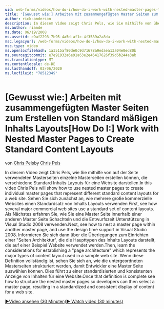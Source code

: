 ```yaml
---
uid: web-forms/videos/how-do-i/how-do-i-work-with-nested-master-pages-to-create-standard-content-layouts
title: '[Gewusst wie:] Arbeiten mit zusammengefügten Master Seiten zum Erstellen von Standard mäßigen Inhalts Layouts | Microsoft-Dokumentation'
author: rick-anderson
description: In diesem Video zeigt Chris Pels, wie Sie mithilfe von übergeordneten Masterseiten einzelne Masterseiten erstellen können, die verschiedene Standard Inhalts Layouts für eine w...
ms.author: riande
ms.date: 06/19/2008
ms.assetid: c9af2298-7b95-4a5d-af1c-4f3589a2a8da
msc.legacyurl: /web-forms/videos/how-do-i/how-do-i-work-with-nested-master-pages-to-create-standard-content-layouts
msc.type: video
ms.openlocfilehash: 1a3515af80de0c9d71678a9edaea13a04e0ed80b
ms.sourcegitcommit: e7e91932a6e91a63e2e46417626f39d6b244a3ab
ms.translationtype: MT
ms.contentlocale: de-DE
ms.lasthandoff: 03/06/2020
ms.locfileid: "78512349"
---
```

# <a name="how-do-i-work-with-nested-master-pages-to-create-standard-content-layouts"></a><span data-ttu-id="b12eb-103">[Gewusst wie:] Arbeiten mit zusammengefügten Master Seiten zum Erstellen von Standard mäßigen Inhalts Layouts</span><span class="sxs-lookup"><span data-stu-id="b12eb-103">[How Do I:] Work with Nested Master Pages to Create Standard Content Layouts</span></span>

<span data-ttu-id="b12eb-104">von [Chris Pels](https://twitter.com/chrispels)</span><span class="sxs-lookup"><span data-stu-id="b12eb-104">by [Chris Pels](https://twitter.com/chrispels)</span></span>

<span data-ttu-id="b12eb-105">In diesem Video zeigt Chris Pels, wie Sie mithilfe von auf der Seite verwendeten Masterseiten einzelne Masterseiten erstellen können, die verschiedene Standard Inhalts Layouts für eine Website darstellen.</span><span class="sxs-lookup"><span data-stu-id="b12eb-105">In this video Chris Pels will show how to use nested master pages to create individual master pages that represent different standard content layouts for a web site.</span></span> <span data-ttu-id="b12eb-106">Sehen Sie sich zunächst an, wie mehrere große kommerzielle Websites einen Standardsatz von Inhalts Layouts verwenden.</span><span class="sxs-lookup"><span data-stu-id="b12eb-106">First, see how several major commercial web sites use a standard set of content layouts.</span></span> <span data-ttu-id="b12eb-107">Als Nächstes erfahren Sie, wie Sie eine Master Seite innerhalb einer anderen Master Seite Schachteln und die Entwurfszeit Unterstützung in Visual Studio 2008 verwenden.</span><span class="sxs-lookup"><span data-stu-id="b12eb-107">Next, see how to nest a master page within another master page, and use the design time support in Visual Studio 2008.</span></span> <span data-ttu-id="b12eb-108">Informieren Sie sich dann über die Überlegungen zum Einrichten einer "Seiten Architektur", die die Haupttypen des Inhalts Layouts darstellt, die auf einer Beispiel Website verwendet werden.</span><span class="sxs-lookup"><span data-stu-id="b12eb-108">Then, learn the considerations for establishing a "page architecture" which represents the major types of content layout used in a sample web site.</span></span> <span data-ttu-id="b12eb-109">Wenn diese Definition vollständig ist, sehen Sie sich an, wie die untergeordneten Masterseiten strukturiert werden, damit Entwickler eine Master Seite auswählen können. Dies führt zu einer standardisierten und konsistenten Anzeige von Inhalten für eine Website.</span><span class="sxs-lookup"><span data-stu-id="b12eb-109">Once that definition is complete see how to structure the nested master pages so developers can then select a master page, resulting in a standardized and consistent display of content for a web site.</span></span>

[<span data-ttu-id="b12eb-110">&#9654;Video ansehen (30 Minuten)</span><span class="sxs-lookup"><span data-stu-id="b12eb-110">&#9654; Watch video (30 minutes)</span></span>](https://channel9.msdn.com/Blogs/ASP-NET-Site-Videos/how-do-i-work-with-nested-master-pages-to-create-standard-content-layouts)
